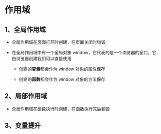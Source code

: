 # 作用域

## 1、全局作用域

- 全局作用域在页面打开时创建，在页面关闭时销毁

- 在全局作用域中有一个全局对象 window，它代表的是一个浏览器的窗口，它由浏览器创建我们可以直接使用

  - 创建的**变量**都会作为 window 对象的属性保存

  - 创建的**函数**都会作为 window 对象的方法保存

## 2、局部作用域

- 全局作用域在函数执行时创建，在函数执行完后销毁

## 3、变量提升
